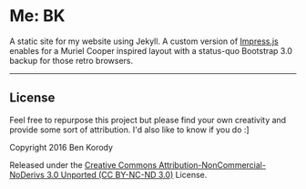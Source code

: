 # Me: BK

A static site for my website using Jekyll. A custom version of [Impress.js](https://github.com/phinity/impress.js) enables for a Muriel Cooper inspired layout with a status-quo Bootstrap 3.0 backup for those retro browsers. 

---

## License

Feel free to repurpose this project but please find your own creativity and provide some sort of attribution. I'd also like to know if you do :]

Copyright 2016 Ben Korody

Released under the [Creative Commons Attribution-NonCommercial-NoDerivs 3.0 Unported (CC BY-NC-ND 3.0)](https://creativecommons.org/licenses/by-nc-nd/3.0/ "CC BY-NC-ND 3.0") License.

